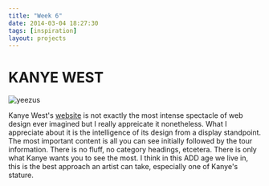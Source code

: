 ```yaml
---
title: "Week 6"
date: 2014-03-04 18:27:30 
tags: [inspiration] 
layout: projects
---
```


# KANYE WEST

![yeezus](http://www.videostatic.com/sites/default/files/styles/post/public/kanye-west-black-skinheads1.jpg?itok=0sw0_X9Z?1111233/300/300)

Kanye West's [website](http://kanyewest.com) is not exactly the most intense spectacle of web design ever imagined but I really appreicate it nonetheless. What I appreciate about it is the intelligence of its design from a display standpoint. The most important content is all you can see initially followed by the tour information. There is no fluff, no category headings, etcetera. There is only what Kanye wants you to see the most. I think in this ADD age we live in, this is the best approach an artist can take, especially one of Kanye's stature. 



